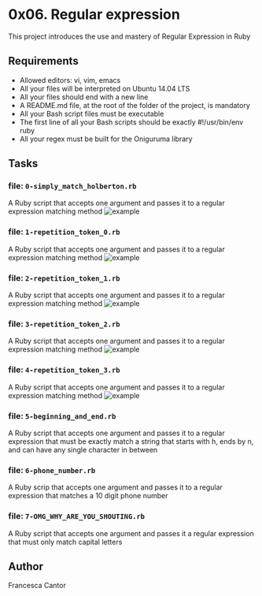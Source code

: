 # 0x06. Regular expression
This project introduces the use and mastery of Regular Expression in Ruby

## Requirements
- Allowed editors: vi, vim, emacs
- All your files will be interpreted on Ubuntu 14.04 LTS
- All your files should end with a new line
- A README.md file, at the root of the folder of the project, is mandatory
- All your Bash script files must be executable
- The first line of all your Bash scripts should be exactly #!/usr/bin/env ruby
- All your regex must be built for the Oniguruma library

## Tasks
### file: ```0-simply_match_holberton.rb```

A Ruby script that accepts one argument and passes it to a regular expression matching method 
![example](https://s3.amazonaws.com/intranet-projects-files/holbertonschool-sysadmin_devops/78/just-match-Holberton.png)

### file: ```1-repetition_token_0.rb```

A Ruby script that accepts one argument and passes it to a regular expression matching method
![example](https://s3.amazonaws.com/intranet-projects-files/holbertonschool-sysadmin_devops/78/repetition-token-0.png)

### file: ```2-repetition_token_1.rb```

A Ruby script that accepts one argument and passes it to a regular expression matching method
![example](https://s3.amazonaws.com/intranet-projects-files/holbertonschool-sysadmin_devops/78/repetition-token-1.png)

### file: ```3-repetition_token_2.rb```

A Ruby script that accepts one argument and passes it to a regular expression matching method
![example](https://s3.amazonaws.com/intranet-projects-files/holbertonschool-sysadmin_devops/78/repetition-token-2.png)

### file: ```4-repetition_token_3.rb```

A Ruby script that accepts one argument and passes it to a regular expression matching method
![example](https://s3.amazonaws.com/intranet-projects-files/holbertonschool-sysadmin_devops/78/repetition-token-3.png)

### file: ```5-beginning_and_end.rb```

A Ruby script that accepts one argument and passes it to a regular expression that must be exactly match a string that starts with h, ends by n, and can have any single character in between

### file: ```6-phone_number.rb```

A Ruby scrip that accepts one argument and passes it to a regular expression that matches a 10 digit phone number

### file: ```7-OMG_WHY_ARE_YOU_SHOUTING.rb```

A Ruby script that accepts one argument and passes it a regular expression that must only match capital letters

## Author
Francesca Cantor